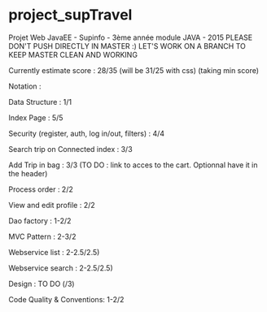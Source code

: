 # project_supTravel
Projet Web JavaEE - Supinfo - 3ème année module JAVA - 2015
PLEASE DON'T PUSH DIRECTLY IN MASTER :) LET'S WORK ON A BRANCH TO KEEP MASTER CLEAN AND WORKING

Currently estimate score : 28/35 (will be 31/25 with css) (taking min score)

Notation : 

Data Structure : 1/1

Index Page : 5/5

Security (register, auth, log in/out, filters) : 4/4

Search trip on Connected index : 3/3

Add Trip in bag : 3/3 (TO DO : link to acces to the cart. Optionnal have it in the header)

Process order : 2/2

View and edit profile : 2/2

Dao factory : 1-2/2

MVC Pattern : 2-3/2

Webservice list : 2-2.5/2.5)

Webservice search : 2-2.5/2.5)

Design : TO DO (/3)

Code Quality & Conventions: 1-2/2

